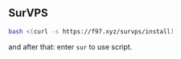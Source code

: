 ## SurVPS

```bash
bash <(curl -s https://f97.xyz/survps/install)
```

and after that: enter `sur` to use script.